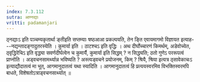 ```yaml
---
index: 7.3.112
sutra: आण्नद्याः
vritti: padamanjari
---
```


 ठ्नद्याःऽ इति पञ्चम्यकृतार्था ङ्तीइति सप्तम्याः षष्ठआआ प्रकल्पयति, तेन ङ्ति एवायमागमो विज्ञायत इत्याह---नद्यन्तादङ्गादुतरस्येति । कुमार्या इति । ठाटश्चऽ इति वृद्धिः । अथ दीर्घोच्चारणं किमर्थम्, अडेवोच्येत, ठ्वृद्धिरेचिऽ इति वृद्ध्या सवर्णदीर्घत्वेन च कुमार्यै, कुमार्या इति सिद्धम् ? न सिद्ध्यति; ठतो गुणेऽ पररूपत्वं प्राप्नोति । अड्वचनसामर्थ्यान्न भविष्यति ? अस्त्यड्वचने प्रयोजनम्, किम् ? श्रियै, श्रिया इत्यत्र ठ्सावेकाचःऽ इत्याद्यौदातत्वं मा भूत्, आगमानुदातत्वं यथा स्यादिति । आगमानुदातत्वं हि प्रत्ययस्वरमिव विभक्तिस्वरमपि बाधते, विशेषतोऽत्राड्वचनसार्थ्यात् ॥
